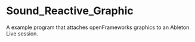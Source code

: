 Sound_Reactive_Graphic
======================

A example program that attaches openFrameworks graphics to an Ableton Live session.
